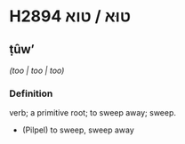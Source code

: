 # H2894 טוּא / טוא

## ṭûwʼ

_(too | too | too)_

### Definition

verb; a primitive root; to sweep away; sweep.

- (Pilpel) to sweep, sweep away
